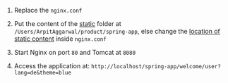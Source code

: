 1. Replace the `nginx.conf`

2. Put the content of the [static][1] folder at `/Users/ArpitAggarwal/product/spring-app`, else change the [location of static content][2] inside `nginx.conf`

3. Start Nginx on port `80` and Tomcat at `8080`

4. Access the application at: `http://localhost/spring-app/welcome/user?lang=de&theme=blue`

[1]: https://github.com/arpitaggarwal/spring-app/tree/master/static/
[2]: https://github.com/arpitaggarwal/spring-app/blob/master/nginx.conf#L49
